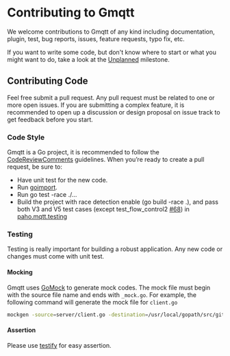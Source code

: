 # Contributing to Gmqtt

We welcome contributions to Gmqtt of any kind including documentation, plugin, test, bug reports, issues, feature requests, typo fix, etc.

If you want to write some code, but don't know where to start or what you might want to do, take a look at the [Unplanned](https://github.com/lab5e/gmqtt/milestone/2) milestone.

## Contributing Code

Feel free submit a pull request. Any pull request must be related to one or more open issues.
If you are submitting a complex feature, it is recommended to open up a discussion or design proposal on issue track to get feedback before you start.

### Code Style

Gmqtt is a Go project, it is recommended to follow the [CodeReviewComments](https://github.com/golang/go/wiki/CodeReviewComments) guidelines.
When you’re ready to create a pull request, be sure to:

* Have unit test for the new code.
* Run [goimport](https://godoc.org/golang.org/x/tools/cmd/goimports).
* Run go test -race ./...
* Build the project with race detection enable (go build -race .), and pass both V3 and V5 test cases (except test_flow_control2 [#68](https://github.com/eclipse/paho.mqtt.testing/issues/68)) in [paho.mqtt.testing](https://github.com/eclipse/paho.mqtt.testing/tree/master/interoperability)

### Testing

Testing is really important for building a robust application. Any new code or changes must come with unit test.

#### Mocking

Gmqtt uses [GoMock](https://github.com/golang/mock) to generate mock codes. The mock file must begin with the source file name and ends with `_mock.go`. For example, the following command will generate the mock file for `client.go`

```bash
mockgen -source=server/client.go -destination=/usr/local/gopath/src/github.com/lab5e/gmqtt/server/client_mock.go -package=server -self_package=github.com/lab5e/gmqtt/server
```

#### Assertion

Please use [testify](https://github.com/stretchr/testify) for easy assertion.
